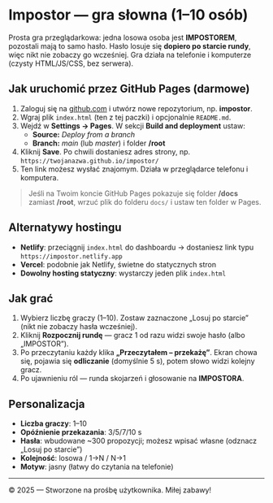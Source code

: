 # Impostor — gra słowna (1–10 osób)

Prosta gra przeglądarkowa: jedna losowa osoba jest **IMPOSTOREM**, pozostali mają to samo hasło.
Hasło losuje się **dopiero po starcie rundy**, więc nikt nie zobaczy go wcześniej.
Gra działa na telefonie i komputerze (czysty HTML/JS/CSS, bez serwera).

## Jak uruchomić przez GitHub Pages (darmowe)

1. Zaloguj się na [github.com](https://github.com) i utwórz nowe repozytorium, np. **impostor**.
2. Wgraj plik `index.html` (ten z tej paczki) i opcjonalnie `README.md`.
3. Wejdź w **Settings → Pages**. W sekcji **Build and deployment** ustaw:
   - **Source:** *Deploy from a branch*
   - **Branch:** *main* (lub *master*) i folder **/root**
4. Kliknij **Save**. Po chwili dostaniesz adres strony, np.  
   `https://twojanazwa.github.io/impostor/`
5. Ten link możesz wysłać znajomym. Działa w przeglądarce telefonu i komputera.

> Jeśli na Twoim koncie GitHub Pages pokazuje się folder **/docs** zamiast **/root**, wrzuć plik do folderu `docs/` i ustaw ten folder w Pages.

## Alternatywy hostingu
- **Netlify**: przeciągnij `index.html` do dashboardu → dostaniesz link typu `https://impostor.netlify.app`
- **Vercel**: podobnie jak Netlify, świetne do statycznych stron
- **Dowolny hosting statyczny**: wystarczy jeden plik `index.html`

## Jak grać
1. Wybierz liczbę graczy (1–10). Zostaw zaznaczone „Losuj po starcie” (nikt nie zobaczy hasła wcześniej).
2. Kliknij **Rozpocznij rundę** — gracz 1 od razu widzi swoje hasło (albo „IMPOSTOR”).
3. Po przeczytaniu każdy klika **„Przeczytałem – przekażę”**. Ekran chowa się, pojawia się **odliczanie** (domyślnie 5 s), potem słowo widzi kolejny gracz.
4. Po ujawnieniu ról — runda skojarzeń i głosowanie na **IMPOSTORA**.

## Personalizacja
- **Liczba graczy**: 1–10
- **Opóźnienie przekazania**: 3/5/7/10 s
- **Hasła**: wbudowane ~300 propozycji; możesz wpisać własne (odznacz „Losuj po starcie”)
- **Kolejność**: losowa / 1→N / N→1
- **Motyw**: jasny (łatwy do czytania na telefonie)

---

© 2025 — Stworzone na prośbę użytkownika. Miłej zabawy!
